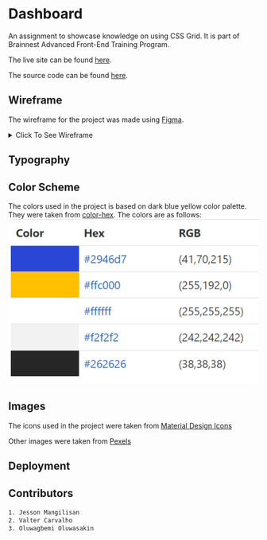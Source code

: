 # Dashboard
An assignment to showcase knowledge on using CSS Grid. It is part of Brainnest Advanced Front-End Training Program.

The live site can be found [here](https://jtm2021.github.io/Dashboard/).

The source code can be  found [here](https://github.com/jtm2021/Dashboard/).

## Wireframe
The wireframe for the project was made using [Figma](https://www.figma.com/).
<details><summary>Click To See Wireframe</summary>

### Homepage
![Website Homepage Wireframe](./assets/readme-images/wireframe.svg "Dashboard Homepage")
### Landing
![Website Landing Page Wireframe](./assets/readme-images/landing.svg "Landing Page")

</details>


## Typography


## Color Scheme

The colors used in the project is based on dark blue yellow color palette. They were taken from [color-hex](https://www.color-hex.com/color-palette/83349). The colors are as follows:
<br>
![Color Palette](./assets/readme-images/color-palette.png)

## Images

The icons used in the project were taken from [Material Design Icons](https://materialdesignicons.com/)

Other images were taken from [Pexels](https://www.pexels.com/)

## Deployment

## Contributors

    1. Jesson Mangilisan
    2. Valter Carvalho
    3. Oluwagbemi Oluwasakin
